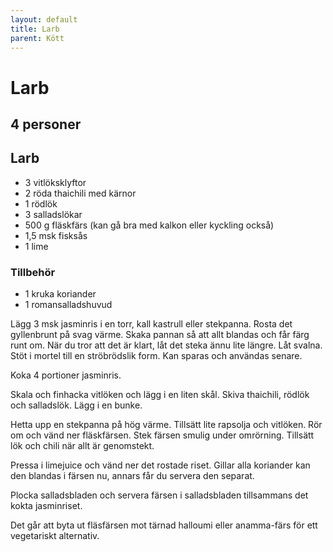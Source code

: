 ```yaml
---
layout: default
title: Larb
parent: Kött
---
```

# Larb
## 4 personer

## Larb
* 3	vitlöksklyftor
* 2 röda thaichili med kärnor
* 1 rödlök
* 3 salladslökar
* 500 g fläskfärs (kan gå bra med kalkon eller kyckling också)
* 1,5 msk fisksås
* 1 lime

### Tillbehör

* 1 kruka koriander
* 1 romansalladshuvud

Lägg 3 msk jasminris i en torr, kall kastrull eller stekpanna. Rosta det gyllenbrunt på svag värme. Skaka pannan så att allt blandas och får
färg runt om. När du tror att det är klart, låt det steka ännu lite längre. Låt svalna. Stöt i mortel till en
ströbrödslik form. Kan sparas och användas senare.

Koka 4 portioner jasminris.

Skala och finhacka vitlöken och lägg i en liten skål. Skiva thaichili, rödlök och salladslök. Lägg i en bunke.

Hetta upp en stekpanna på hög värme. Tillsätt lite rapsolja och vitlöken. Rör om och vänd ner fläskfärsen. Stek färsen smulig under omrörning. Tillsätt lök och chili när allt är genomstekt.

Pressa i limejuice och vänd ner det rostade riset. Gillar alla koriander kan den blandas i färsen nu, annars får du servera den separat.

Plocka salladsbladen och servera färsen i salladsbladen tillsammans det kokta jasminriset.

Det går att byta ut fläsfärsen mot tärnad halloumi eller anamma-färs för ett vegetariskt alternativ.
